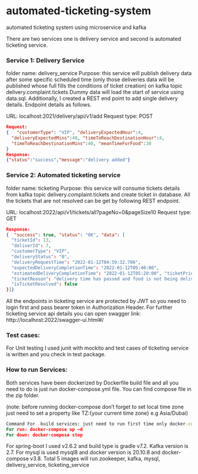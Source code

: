 # automated-ticketing-system
automated ticketing system using microservice and kafka


There are two services one is delivery service and second is automated ticketing service.
### Service 1: Delivery Service
folder name: delivery_service
Purpose: this service will publish delivery data after some specific scheduled time (only those deliveries data will be published whose full fills the conditions of ticket creation) on kafka topic delivery.complaint.tickets
Dummy data will load the start of service using data.sql. Additionally, I created a REST end point to add single delivery details. Endpoint details as follows.

URL: localhost:2021/delivery/api/v1/add Request type: POST

```json
Request:
{   "customerType": "VIP", "deliveryExpectedHour":4, 
  "deliveryExpectedMins":40, "timeToReachDestinationHour":4, 
  "timeToReachDestinationMins":40, "meanTimeForFood":30
}
Response:
{"status":"success","message":"delivery added"}
```

### Service 2: Automated ticketing service
folder name: ticketing
Purpose: this service will consume tickets details from kafka topic delivery.complaint.tickets and create ticket in database. All the tickets that are not resolved can be get by following REST endpoint.

URL: localhost:2022/api/v1/tickets/all?pageNo=0&pageSize10 Request type: GET

```json
Response:
{  "success": true, "status": "OK", "data": [
  "ticketId": 13,
  "deliverId": 7,
  "customerType": "VIP",
  "deliveryStatus": "0",
  "deliveryRequestTime": "2022-01-12T04:59:32.706", 
  "expectedDeliveryCompletionTime": "2022-01-12T05:40:00", 
  "estimatedDeliveryCompletionTime": "2022-01-12T05:20:00", "ticketPriority": "SEVERE",
  "ticketReason": "delivery time has passed and food is not being delivered", "ticketDetails": "",
  "isTicketResolved": false
}]}
```
All the endpoints in ticketing service are protected by JWT so you need to login first and pass bearer token in Authorization Header.
For further ticketing service api details you can open swagger
link: http://localhost:2022/swagger-ui.html#/
### Test cases:
For Unit testing I used junit with mockito and test cases of ticketing service is written and you check in test package.

### How to run Services:
Both services have been dockerized by Dockerfile build file and all you need to do is just run docker-compose.yml file. You can find compose file in the zip folder.

(note: before running docker-compose don’t forget to set local time zone just need to set a property like TZ:{your current time zone} e.g Asia/Dubai)

```cmd 
Command For  build services: just need to run first time only docker-compose build
For run: docker-compose up –d
For down: docker-compose stop
```
For spring-boot I used v2.6.2 and build type is gradle v7.2.
Kafka version is 2.7. For mysql is used mysql8 and docker version is 20.10.8 and docker-compose v3.8.
Total 5 images will run zookeeper, kafka, mysql, delivery_service, ticketing_service

